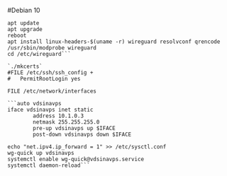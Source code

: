 #Debian 10
```echo "deb http://deb.debian.org/debian buster-backports main" >> /etc/apt/sources.list
apt update
apt upgrade
reboot
apt install linux-headers-$(uname -r) wireguard resolvconf qrencode
/usr/sbin/modprobe wireguard
cd /etc/wireguard```

`./mkcerts`
#FILE /etc/ssh/ssh_config +
#	PermitRootLogin yes

FILE /etc/network/interfaces

```auto vdsinavps
iface vdsinavps inet static
        address 10.1.0.3
        netmask 255.255.255.0
        pre-up vdsinavps up $IFACE
        post-down vdsinavps down $IFACE
```

```sysctl -w net.ipv4.ip_forward=1
echo "net.ipv4.ip_forward = 1" >> /etc/sysctl.conf
wg-quick up vdsinavps
systemctl enable wg-quick@vdsinavps.service
systemctl daemon-reload```
